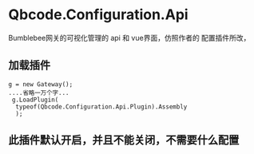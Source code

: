 # Qbcode.Configuration.Api
Bumblebee网关的可视化管理的 api 和 vue界面，仿照作者的 配置插件所改，
## 加载插件
```
g = new Gateway();
....省略一万个字...
 g.LoadPlugin(
  typeof(Qbcode.Configuration.Api.Plugin).Assembly
  );
```
## 此插件默认开启，并且不能关闭，不需要什么配置

